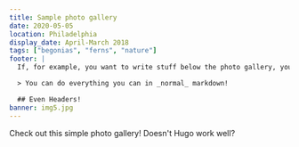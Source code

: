 ```yaml
---
title: Sample photo gallery
date: 2020-05-05
location: Philadelphia
display_date: April-March 2018
tags: ["begonias", "ferns", "nature"]
footer: |
  If, for example, you want to write stuff below the photo gallery, you can do so here!

  > You can do everything you can in _normal_ markdown!

  ## Even Headers!
banner: img5.jpg
---
```


Check out this simple photo gallery! Doesn't Hugo work well?
